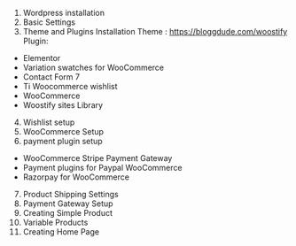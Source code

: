 1. Wordpress installation
2. Basic Settings
3. Theme and Plugins Installation
Theme : https://bloggdude.com/woostify
Plugin:
- Elementor
- Variation swatches for WooCommerce
- Contact Form 7
- Ti Woocommerce wishlist
- WooCommerce
- Woostify sites Library
4.  Wishlist setup
5. WooCommerce Setup
6. payment plugin setup
- WooCommerce Stripe Payment Gateway
- Payment plugins for Paypal WooCommerce
- Razorpay for WooCommerce
7. Product Shipping Settings
8. Payment Gateway Setup
9. Creating Simple Product
10. Variable Products
11. Creating Home Page